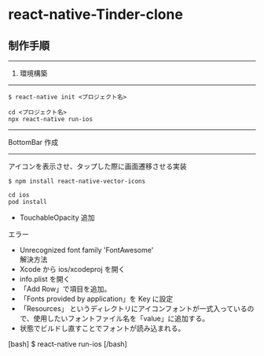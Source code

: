 # react-native-Tinder-clone

## 制作手順

---

1. 環境構築

---

```
$ react-native init <プロジェクト名>

cd <プロジェクト名>
npx react-native run-ios
```

---

BottomBar 作成

---

アイコンを表示させ、タップした際に画面遷移させる実装

```
$ npm install react-native-vector-icons

cd ios
pod install
```

- TouchableOpacity 追加

エラー

- Unrecognized font family 'FontAwesome'
  <br>
  解決方法
  <br>
- Xcode から ios/xcodeproj を開く
- info.plist を開く
- 「Add Row」で項目を追加。
- 「Fonts provided by application」を Key に設定
- 「Resources」 というディレクトリにアイコンフォントが一式入っているので、使用したいフォントファイル名を「value」に追加する。
- 状態でビルドし直すことでフォントが読み込まれる。

[bash]
$ react-native run-ios
[/bash]
